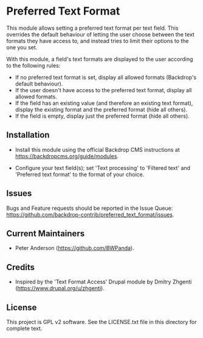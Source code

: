 Preferred Text Format
=====================

This module allows setting a preferred text format per text field. This
overrides the default behaviour of letting the user choose between the text
formats they have access to, and instead tries to limit their options to the one
you set.

With this module, a field's text formats are displayed to the user according to
the following rules:

- If no preferred text format is set, display all allowed formats (Backdrop's
  default behaviour).
- If the user doesn't have access to the preferred text format, display all
  allowed formats.
- If the field has an existing value (and therefore an existing text format),
  display the existing format and the preferred format (hide all others).
- If the field is empty, display just the preferred format (hide all others).

Installation
------------

- Install this module using the official Backdrop CMS instructions at
  https://backdropcms.org/guide/modules.

- Configure your text field(s); set 'Text processing' to 'Filtered text' and
  'Preferred text format' to the format of your choice.

Issues
------

Bugs and Feature requests should be reported in the Issue Queue:
https://github.com/backdrop-contrib/preferred_text_format/issues.

Current Maintainers
-------------------

- Peter Anderson (https://github.com/BWPanda).

Credits
-------

- Inspired by the 'Text Format Access' Drupal module by Dmitry Zhgenti
  (https://www.drupal.org/u/zhgenti).

License
-------

This project is GPL v2 software. See the LICENSE.txt file in this directory for
complete text.

